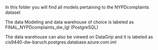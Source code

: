 In this folder you will find all models pertaining to the NYPDcomplaints dataset

The data Modeling and data warehouse of choice is labeled as FINAL_NYPDcomplaints_dw_lgl (PostgreSQL)


The data warehouse can also be viewed on DataGrip and it is labeled as cis9440-dw-baruch.postgres.database.azure.com.iml



